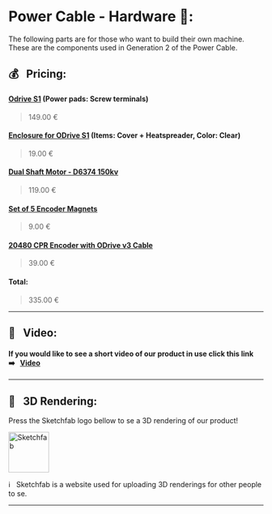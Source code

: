 # Power Cable - Hardware 🔨:

The following parts are for those who want to build their own machine. These are the components used in Generation 2 of the Power Cable.

## 💰 &nbsp; Pricing:
#### [Odrive S1](https://eu.odriverobotics.com/shop/odrive-s1) (Power pads: Screw terminals)
> 149.00 €

#### [Enclosure for ODrive S1](https://eu.odriverobotics.com/shop/enclosure-for-odrive-s1) (Items: Cover + Heatspreader, Color: Clear)
> 19.00 €

#### [Dual Shaft Motor - D6374 150kv](https://eu.odriverobotics.com/shop/odrive-custom-motor-d6374-150kv)
> 119.00 €

#### [Set of 5 Encoder Magnets](https://eu.odriverobotics.com/shop/set-of-5-encoder-magnets)
> 9.00 €

#### [20480 CPR Encoder with ODrive v3 Cable](https://odriverobotics.com/shop/20480-cpr-encoder-with-odrive-cable)
> 39.00 €

#### Total:
> 335.00 € 


___ 


## 📸 &nbsp; Video:
#### If you would like to see a short video of our product in use click this link &nbsp; ➡️ &nbsp; [Video](https://drive.google.com/file/d/19Ub22zPSKozM10Ia_RXlga2XJiO8i-JZ/view?usp=share_link)

---

## 👏 &nbsp; 3D Rendering:
Press the Sketchfab logo bellow to se a 3D rendering of our product!

<a href = "https://sketchfab.com/3d-models/projekt3d-6b6fb44155ed42e9aa5e08ebe1b3ae99">
  <img src="https://github.com/HugoPersson01/Project-Course-2-KTH-Digital-Training-Equipment/blob/main/pictures/sketchfab.png" alt="Sketchfab" width="80" height = "80">
</a>

ℹ️ &nbsp; Sketchfab is a website used for uploading 3D renderings for other people to se.

---
